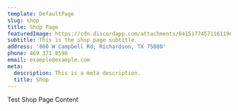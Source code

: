 ```yaml
---
template: DefaultPage
slug: shop
title: Shop Page
featuredImage: https://cdn.discordapp.com/attachments/641517745711611904/641518269529980948/i-GzRZvmn-X3.png
subtitle: This is the shop page subtitle.
address: '800 W Campbell Rd, Richardson, TX 75080'
phone: 469 371 8598
email: example@example.com
meta:
  description: This is a meta description.
  title: Shop
---
```



Test Shop Page Content